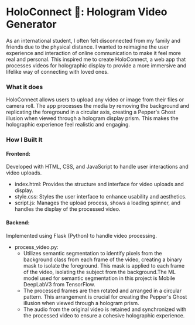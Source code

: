 ﻿# HoloConnect 👋: Hologram Video Generator

As an international student, I often felt disconnected from my family and friends due to the physical distance. I wanted to reimagine the user experience and interaction of online communication to make it feel more real and personal. This inspired me to create HoloConnect, a web app that processes videos for holographic display to provide a more immersive and lifelike way of connecting with loved ones.

### What it does
HoloConnect allows users to upload any video or image from their files or camera roll. The app processes the media by removing the background and replicating the foreground in a circular axis, creating a Pepper's Ghost illusion when viewed through a hologram display prism. This makes the holographic experience feel realistic and engaging.

### How I Built It
#### Frontend: 
Developed with HTML, CSS, and JavaScript to handle user interactions and video uploads.

- index.html: Provides the structure and interface for video uploads and display​​.
- style.css: Styles the user interface to enhance usability and aesthetics.
- script.js: Manages the upload process, shows a loading spinner, and handles the display of the processed video​​.

#### Backend: 
Implemented using Flask (Python) to handle video processing.

- process_video.py:
  - Utilizes semantic segmentation to identify pixels from the background class from each frame of the video, creating a binary mask to isolate the foreground. This mask is applied to each frame of the video, isolating the subject from the background.The ML model used for semantic segmentation in this project is Mobile DeepLabV3 from TensorFlow.
  - The processed frames are then rotated and arranged in a circular pattern. This arrangement is crucial for creating the Pepper's Ghost illusion when viewed through a hologram prism.
  - The audio from the original video is retained and synchronized with the processed video to ensure a cohesive holographic experience.
